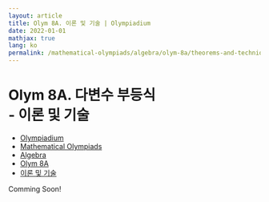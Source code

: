 ```yaml
---
layout: article
title: Olym 8A. 이론 및 기술 | Olympiadium
date: 2022-01-01
mathjax: true
lang: ko
permalink: /mathematical-olympiads/algebra/olym-8a/theorems-and-techniques/
---
```

# Olym 8A. 다변수 부등식 <br> <ssup> - 이론 및 기술</ssup>

<ul class="breadcrumb">
	<li><a href="{{ site.url }}">Olympiadium</a></li> 
	<li><a href="{{ site.url }}mathematical-olympiads/">Mathematical Olympiads</a></li> 
	<li><a href="{{ site.url }}mathematical-olympiads/algebra/">Algebra</a></li> 
	<li><a href="{{ site.url }}mathematical-olympiads/algebra/olym-8a/">Olym 8A</a></li> 
	<li><a href="{{ site.url }}mathematical-olympiads/algebra/olym-8a/theorems-and-techniques/">이론 및 기술</a></li>
</ul>

Comming Soon!
